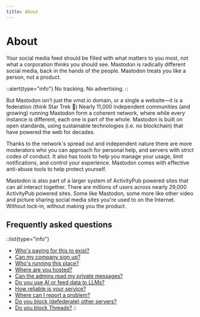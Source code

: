 ```yaml
---
title: About
---
```


# About

Your social media feed should be filled with what matters to you most, not what a corporation thinks you should see. Mastodon is radically different social media, back in the hands of the people. Mastodon treats you like a person, not a product.

::alert{type="info"}
No tracking. No advertising.
::

But Mastodon isn’t just the vmst.io domain, or a single a website—it is a federation (think Star Trek 🖖) Nearly 11,000 independent communities (and growing) running Mastodon form a coherent network, where while every instance is different, each one is part of the whole. Mastodon is built on open standards, using sustainable technologies (i.e. no blockchain) that have powered the web for decades.

Thanks to the network's spread out and independent nature there are more moderators who you can approach for personal help, and servers with strict codes of conduct. It also has tools to help you manage your usage, limit notifications, and control your experience. Mastodon comes with effective anti-abuse tools to help protect yourself.

Mastodon is also part of a larger system of ActivityPub powered sites that can all interact together. There are millions of users across nearly 29,000 ActivityPub powered sites. Some like Mastodon, some more like other video and picture sharing social media sites you're used to on the Internet. Without lock-in, without making you the product.

## Frequently asked questions

  ::list{type="info"}
  - [Who's paying for this to exist?](/funding)
  - [Can my company sign up?](/rules/brands)
  - [Who's running this place?](/about/staff)
  - [Where are you hosted?](/infrastructure)
  - [Can the admins read my private messages?](/about/data)
  - [Do you use AI or feed data to LLMs?](/about/data#large-language-models)
  - [How reliable is your service?](/infrastructure/monitoring)
  - [Where can I report a problem?](/about/issues)
  - [Do you block (defederate) other servers?](/rules/defederation)
  - [Do you block Threads?](/rules/threads)
  ::